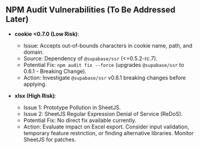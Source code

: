 ## NPM Audit Vulnerabilities (To Be Addressed Later)

- **cookie <0.7.0 (Low Risk)**:
  - Issue: Accepts out-of-bounds characters in cookie name, path, and domain.
  - Source: Dependency of `@supabase/ssr` (<=0.5.2-rc.7).
  - Potential Fix: `npm audit fix --force` (upgrades `@supabase/ssr` to 0.6.1 - Breaking Change).
  - Action: Investigate `@supabase/ssr` v0.6.1 breaking changes before applying.

- **xlsx (High Risk)**:
  - Issue 1: Prototype Pollution in SheetJS.
  - Issue 2: SheetJS Regular Expression Denial of Service (ReDoS).
  - Potential Fix: No direct fix available currently.
  - Action: Evaluate impact on Excel export. Consider input validation, temporary feature restriction, or finding alternative libraries. Monitor SheetJS for patches.
